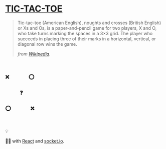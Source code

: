 # [TIC-TAC-TOE](https://iamskok-tic-tac-toe.glitch.me/)

> Tic-tac-toe (American English), noughts and crosses (British English) or 
Xs and Os, is a paper-and-pencil game for two players, X and O, who take turns marking the spaces in a 3×3 grid. The 
player who succeeds in placing three of their marks in a horizontal, vertical, or diagonal row wins the game.
>
> _from [Wikipedia](https://en.wikipedia.org/wiki/Tic-tac-toe)._

<br />

### ❌&nbsp;&nbsp;&nbsp;&nbsp;&nbsp;&nbsp;&nbsp;&nbsp;&nbsp;&nbsp;&nbsp;&nbsp;&nbsp;&nbsp;&nbsp;&nbsp;⭕️
### &nbsp;&nbsp;&nbsp;&nbsp;&nbsp;&nbsp;&nbsp;&nbsp;&nbsp;&nbsp;&nbsp;&nbsp;❓
### ⭕️&nbsp;&nbsp;&nbsp;&nbsp;&nbsp;&nbsp;&nbsp;&nbsp;&nbsp;&nbsp;&nbsp;&nbsp;&nbsp;&nbsp;&nbsp;&nbsp;❌

<br />

💡

👨‍💻 with [React](https://reactjs.org/) and [socket.io](https://socket.io/).
